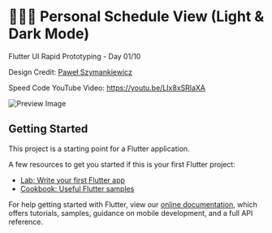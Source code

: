 # 🏄🏻‍♂️ Personal Schedule View (Light & Dark Mode)

Flutter UI Rapid Prototyping - Day 01/10

Design Credit: [Paweł Szymankiewicz](https://dribbble.com/shots/6118803--Personal-Schedule-View-Light-Dark-Mode)

Speed Code YouTube Video: https://youtu.be/LIx8xSRlaXA

![Preview Image](/home/shivam/Desktop/Data/YT/v1_personal_schedule_view/preview.png)

## Getting Started

This project is a starting point for a Flutter application.

A few resources to get you started if this is your first Flutter project:

- [Lab: Write your first Flutter app](https://flutter.dev/docs/get-started/codelab)
- [Cookbook: Useful Flutter samples](https://flutter.dev/docs/cookbook)

For help getting started with Flutter, view our 
[online documentation](https://flutter.dev/docs), which offers tutorials, 
samples, guidance on mobile development, and a full API reference.

